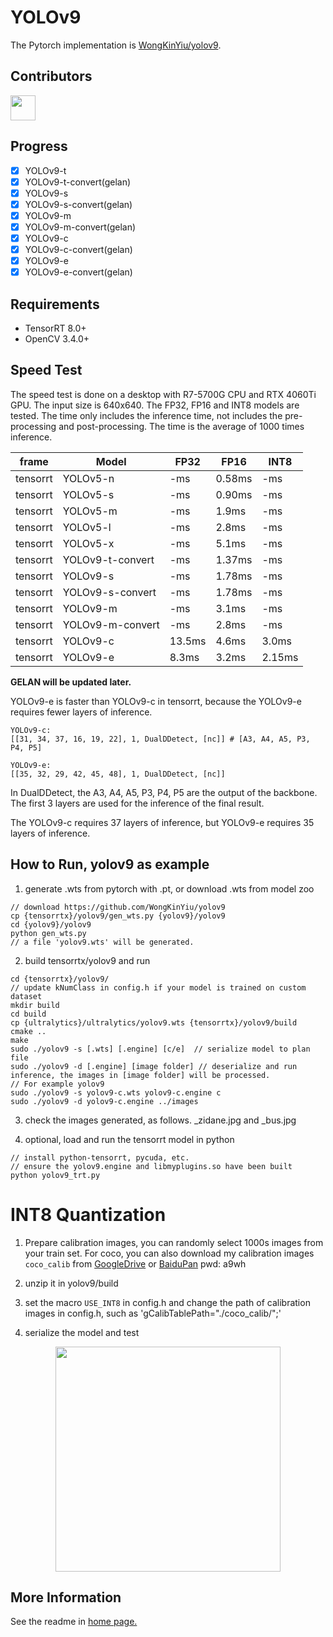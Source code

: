 # YOLOv9

The Pytorch implementation is [WongKinYiu/yolov9](https://github.com/WongKinYiu/yolov9).

## Contributors

<a href="https://github.com/WuxinrongY"><img src="https://avatars.githubusercontent.com/u/53141838?v=4?s=48" width="40px;" alt=""/></a>

## Progress
- [x] YOLOv9-t
- [x] YOLOv9-t-convert(gelan)
- [x] YOLOv9-s
- [x] YOLOv9-s-convert(gelan)
- [x] YOLOv9-m
- [x] YOLOv9-m-convert(gelan)
- [x] YOLOv9-c
- [x] YOLOv9-c-convert(gelan)
- [x] YOLOv9-e
- [x] YOLOv9-e-convert(gelan)

## Requirements

- TensorRT 8.0+
- OpenCV 3.4.0+

## Speed Test

The speed test is done on a desktop with R7-5700G CPU and RTX 4060Ti GPU. The input size is 640x640. The FP32, FP16 and INT8 models are tested. The time only includes the inference time, not includes the pre-processing and post-processing. The time is the average of 1000 times inference.

| frame  | Model | FP32 | FP16 | INT8 |
| --- | --- | --- | --- | --- |
| tensorrt | YOLOv5-n | -ms | 0.58ms | -ms |
| tensorrt | YOLOv5-s | -ms | 0.90ms | -ms |
| tensorrt | YOLOv5-m | -ms | 1.9ms | -ms |
| tensorrt | YOLOv5-l | -ms | 2.8ms | -ms |
| tensorrt | YOLOv5-x | -ms | 5.1ms | -ms |
| tensorrt | YOLOv9-t-convert | -ms | 1.37ms | -ms |
| tensorrt | YOLOv9-s | -ms | 1.78ms | -ms |
| tensorrt | YOLOv9-s-convert | -ms | 1.78ms | -ms |
| tensorrt | YOLOv9-m | -ms | 3.1ms | -ms |
| tensorrt | YOLOv9-m-convert | -ms | 2.8ms | -ms |
| tensorrt | YOLOv9-c | 13.5ms | 4.6ms | 3.0ms |
| tensorrt | YOLOv9-e | 8.3ms | 3.2ms | 2.15ms |

**GELAN will be updated later.**

YOLOv9-e is faster than YOLOv9-c in tensorrt, because the YOLOv9-e requires fewer layers of inference.

```
YOLOv9-c:
[[31, 34, 37, 16, 19, 22], 1, DualDDetect, [nc]] # [A3, A4, A5, P3, P4, P5]

YOLOv9-e:
[[35, 32, 29, 42, 45, 48], 1, DualDDetect, [nc]]

```

In DualDDetect, the A3, A4, A5, P3, P4, P5 are the output of the backbone. The first 3 layers are used for the inference of the final result.

The YOLOv9-c requires 37 layers of inference, but YOLOv9-e requires 35 layers of inference.

## How to Run, yolov9 as example

1. generate .wts from pytorch with .pt, or download .wts from model zoo

```
// download https://github.com/WongKinYiu/yolov9
cp {tensorrtx}/yolov9/gen_wts.py {yolov9}/yolov9
cd {yolov9}/yolov9
python gen_wts.py
// a file 'yolov9.wts' will be generated.
```
2. build tensorrtx/yolov9 and run

```
cd {tensorrtx}/yolov9/
// update kNumClass in config.h if your model is trained on custom dataset
mkdir build
cd build
cp {ultralytics}/ultralytics/yolov9.wts {tensorrtx}/yolov9/build
cmake ..
make
sudo ./yolov9 -s [.wts] [.engine] [c/e]  // serialize model to plan file
sudo ./yolov9 -d [.engine] [image folder] // deserialize and run inference, the images in [image folder] will be processed.
// For example yolov9
sudo ./yolov9 -s yolov9-c.wts yolov9-c.engine c
sudo ./yolov9 -d yolov9-c.engine ../images
```

3. check the images generated, as follows. _zidane.jpg and _bus.jpg

4. optional, load and run the tensorrt model in python

```
// install python-tensorrt, pycuda, etc.
// ensure the yolov9.engine and libmyplugins.so have been built
python yolov9_trt.py
```

# INT8 Quantization

1. Prepare calibration images, you can randomly select 1000s images from your train set. For coco, you can also download my calibration images `coco_calib` from [GoogleDrive](https://drive.google.com/drive/folders/1s7jE9DtOngZMzJC1uL307J2MiaGwdRSI?usp=sharing) or [BaiduPan](https://pan.baidu.com/s/1GOm_-JobpyLMAqZWCDUhKg) pwd: a9wh

2. unzip it in yolov9/build

3. set the macro `USE_INT8` in config.h and change the path of calibration images in config.h, such as 'gCalibTablePath="./coco_calib/";'

4. serialize the model and test

<p align="center">
<img src="https://user-images.githubusercontent.com/15235574/78247927-4d9fac00-751e-11ea-8b1b-704a0aeb3fcf.jpg" height="360px;">
</p>

## More Information

See the readme in [home page.](https://github.com/wang-xinyu/tensorrtx)
